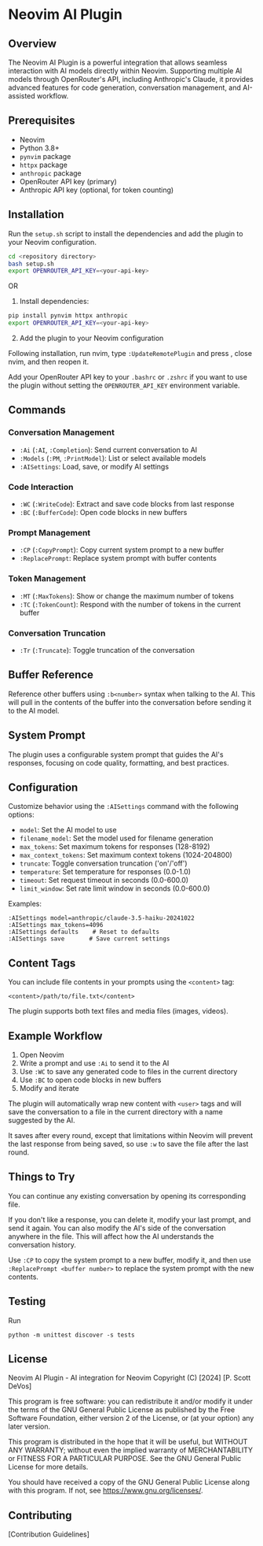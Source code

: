 # Neovim AI Plugin

## Overview

The Neovim AI Plugin is a powerful integration that allows seamless interaction
with AI models directly within Neovim. Supporting multiple AI models through
OpenRouter's API, including Anthropic's Claude, it provides advanced features for
code generation, conversation management, and AI-assisted workflow.

## Prerequisites

- Neovim
- Python 3.8+
- `pynvim` package
- `httpx` package
- `anthropic` package
- OpenRouter API key (primary)
- Anthropic API key (optional, for token counting)

## Installation

Run the `setup.sh` script to install the dependencies and add the plugin to your
Neovim configuration.

```bash
cd <repository directory>
bash setup.sh
export OPENROUTER_API_KEY=<your-api-key>
```

OR

1. Install dependencies:
```bash
pip install pynvim httpx anthropic
export OPENROUTER_API_KEY=<your-api-key>
```

2. Add the plugin to your Neovim configuration

Following installation, run nvim, type `:UpdateRemotePlugin` and press <enter>,
close nvim, and then reopen it.

Add your OpenRouter API key to your `.bashrc` or `.zshrc` if you want to use the
plugin without setting the `OPENROUTER_API_KEY` environment variable.

## Commands

### Conversation Management

- `:Ai` (`:AI`, `:Completion`): Send current conversation to AI
- `:Models` (`:PM`, `:PrintModel`): List or select available models
- `:AISettings`: Load, save, or modify AI settings

### Code Interaction

- `:WC` (`:WriteCode`): Extract and save code blocks from last response
- `:BC` (`:BufferCode`): Open code blocks in new buffers

### Prompt Management

- `:CP` (`:CopyPrompt`): Copy current system prompt to a new buffer
- `:ReplacePrompt`: Replace system prompt with buffer contents

### Token Management

- `:MT` (`:MaxTokens`): Show or change the maximum number of tokens
- `:TC` (`:TokenCount`): Respond with the number of tokens in the current buffer

### Conversation Truncation

- `:Tr` (`:Truncate`): Toggle truncation of the conversation

## Buffer Reference

Reference other buffers using `:b<number>` syntax when talking to the AI.
This will pull in the contents of the buffer into the conversation before
sending it to the AI model.

## System Prompt

The plugin uses a configurable system prompt that guides the AI's responses,
focusing on code quality, formatting, and best practices.

## Configuration

Customize behavior using the `:AISettings` command with the following options:
- `model`: Set the AI model to use
- `filename_model`: Set the model used for filename generation
- `max_tokens`: Set maximum tokens for responses (128-8192)
- `max_context_tokens`: Set maximum context tokens (1024-204800)
- `truncate`: Toggle conversation truncation ('on'/'off')
- `temperature`: Set temperature for responses (0.0-1.0)
- `timeout`: Set request timeout in seconds (0.0-600.0)
- `limit_window`: Set rate limit window in seconds (0.0-600.0)

Examples:
```
:AISettings model=anthropic/claude-3.5-haiku-20241022
:AISettings max_tokens=4096
:AISettings defaults    # Reset to defaults
:AISettings save       # Save current settings
```

## Content Tags

You can include file contents in your prompts using the `<content>` tag:
```
<content>/path/to/file.txt</content>
```
The plugin supports both text files and media files (images, videos).

## Example Workflow

1. Open Neovim
2. Write a prompt and use `:Ai` to send it to the AI
3. Use `:WC` to save any generated code to files in the current directory
4. Use `:BC` to open code blocks in new buffers
5. Modify and iterate

The plugin will automatically wrap new content with `<user>` tags and will
save the conversation to a file in the current directory with a name suggested
by the AI.

It saves after every round, except that limitations within Neovim
will prevent the last response from being saved, so use `:w` to
save the file after the last round.

## Things to Try

You can continue any existing conversation by opening its corresponding file.

If you don't like a response, you can delete it, modify your
last prompt, and send it again. You can also modify the AI's side of the
conversation anywhere in the file. This will affect how the AI understands
the conversation history.

Use `:CP` to copy the system prompt to a new buffer, modify it, and then
use `:ReplacePrompt <buffer number>` to replace the system prompt with the new contents.

## Testing

Run
```
python -m unittest discover -s tests
```

## License

Neovim AI Plugin - AI integration for Neovim
Copyright (C) [2024] [P. Scott DeVos]

This program is free software: you can redistribute it and/or modify
it under the terms of the GNU General Public License as published by
the Free Software Foundation, either version 2 of the License, or
(at your option) any later version.

This program is distributed in the hope that it will be useful,
but WITHOUT ANY WARRANTY; without even the implied warranty of
MERCHANTABILITY or FITNESS FOR A PARTICULAR PURPOSE.  See the
GNU General Public License for more details.

You should have received a copy of the GNU General Public License
along with this program.  If not, see <https://www.gnu.org/licenses/>.

## Contributing

[Contribution Guidelines]
